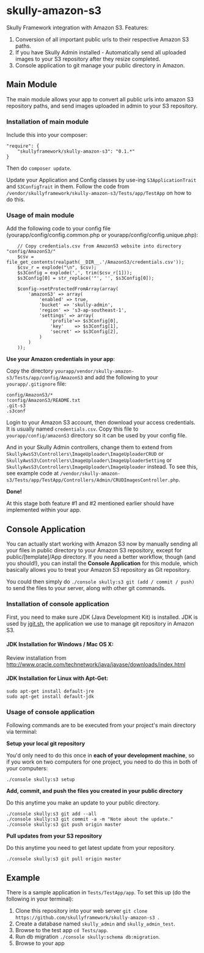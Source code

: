 # skully-amazon-s3
Skully Framework integration with Amazon S3. Features:

1. Conversion of all important public urls to their respective Amazon S3 paths.
2. If you have Skully Admin installed - Automatically send all uploaded images to your S3 repository after they resize completed.
3. Console application to git manage your public directory in Amazon.

## Main Module

The main module allows your app to convert all public urls into amazon S3 repository paths, and send images uploaded in admin to your S3 repository.

### Installation of main module

Include this into your composer:

```
"require": {
    "skullyframework/skully-amazon-s3": "0.1.*"
}
```

Then do `composer update`.

Update your Application and Config classes by use-ing `S3ApplicationTrait` and `S3ConfigTrait` in them. Follow the code from `/vendor/skullyframework/skully-amazon-s3/Tests/app/TestApp` on how to do this.

### Usage of main module

Add the following code to your config file (yourapp/config/config.common.php or yourapp/config/config.unique.php):

```
    // Copy credentials.csv from AmazonS3 website into directory "config/AmazonS3/"
    $csv = file_get_contents(realpath(__DIR__.'/AmazonS3/credentials.csv'));
    $csv_r = explode("\n", $csv);
    $s3Config = explode(',', trim($csv_r[1]));
    $s3Config[0] = str_replace('"', '', $s3Config[0]);

    $config->setProtectedFromArray(array(
        'amazonS3' => array(
            'enabled' => true,
            'bucket' => 'skully-admin',
            'region' => 's3-ap-southeast-1',
            'settings' => array(
                'profile'=> $s3Config[0],
                'key'    => $s3Config[1],
                'secret' => $s3Config[2],
            )
        )
    ));
```

**Use your Amazon credentials in your app**:

Copy the directory `yourapp/vendor/skully-amazon-s3/Tests/app/config/AmazonS3` and add the following to your `yourapp/.gitignore` file:
```
config/AmazonS3/*
!config/AmazonS3/README.txt
.git-s3
.s3conf
```

Login to your Amazon S3 account, then download your access credentials. It is usually named `credentials.csv`. Copy this file to `yourapp/config/amazonS3` directory so it can be used by your config file.

And in your Skully Admin controllers, change them to extend from `SkullyAwsS3\Controllers\ImageUploader\ImageUploaderCRUD` or `SkullyAwsS3\Controllers\ImageUploader\ImageUploaderSetting` or `SkullyAwsS3\Controllers\ImageUploader\ImageUploader` instead. To see this, see example code at `/vendor/skully-amazon-s3/Tests/app/TestApp/Controllers/Admin/CRUDImagesController.php`.

**Done!**

At this stage both feature #1 and #2 mentioned earlier should have implemented within your app.

## Console Application

You can actually start working with Amazon S3 now by manually sending all your files in public directory to your Amazon S3 repository, except for public/[template]/App directory. If you need a better workflow, though (and you should!), you can install the **Console Application** for this module, which basically allows you to treat your Amazon S3 repository as Git repository.

You could then simply do `./console skully:s3 git (add / commit / push)` to send the files to your server, along with other git commands.

### Installation of console application

First, you need to make sure JDK (Java Development Kit) is installed. JDK is used by [jgit.sh](https://github.com/eclipse/jgit), the application we use to manage git repository in Amazon S3.

#### JDK Installation for Windows / Mac OS X:

Review installation from http://www.oracle.com/technetwork/java/javase/downloads/index.html

#### JDK Installation for Linux with Apt-Get:

```
sudo apt-get install default-jre
sudo apt-get install default-jdk
```

### Usage of console application

Following commands are to be executed from your project's main directory via terminal:

**Setup your local git repository**

You'd only need to do this once in **each of your development machine**, so if you work on two computers for one project, you need to do this in both of your computers:

```
./console skully:s3 setup
```

**Add, commit, and push the files you created in your public directory**

Do this anytime you make an update to your public directory.

```
./console skully:s3 git add --all
./console skully:s3 git commit -a -m "Note about the update."
./console skully:s3 git push origin master
```

**Pull updates from your S3 repository**

Do this anytime you need to get latest update from your repository.

```
./console skully:s3 git pull origin master
```

## Example

There is a sample application in `Tests/TestApp/app`. To set this up (do the following in your terminal):
1. Clone this repository into your web server ```git clone https://github.com/skullyframework/skully-amazon-s3 ```.
2. Create a database named `skully_admin` and `skully_admin_test`.
3. Browse to the test app ```cd Tests/app```.
4. Run db migration ```./console skully:schema db:migration```.
5. Browse to your app
